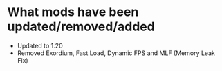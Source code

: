 # What mods have been updated/removed/added

- Updated to 1.20
- Removed Exordium, Fast Load, Dynamic FPS and MLF (Memory Leak Fix)
